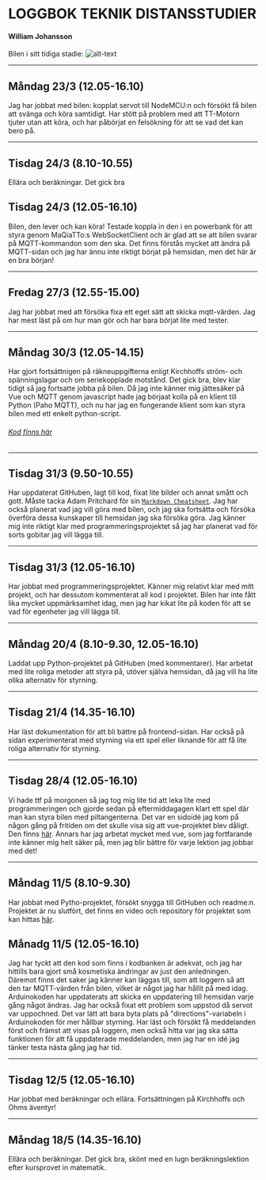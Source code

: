 # LOGGBOK TEKNIK DISTANSSTUDIER
#### William Johansson

Bilen i sitt tidiga stadie: 
![alt-text](https://github.com/abbindustrigymnasium/driverbot-abbwiljoh/blob/master/loggbok-exempel/BilBildCropped.png "Williams Bild")


-------------

## Måndag 23/3 (12.05-16.10)
Jag har jobbat med bilen: kopplat servot till NodeMCU:n och försökt få bilen att svänga och köra samtidigt. 
Har stött på problem med att TT-Motorn tjuter utan att köra, och har påbörjat en felsökning för att se vad det kan bero på. 

-------------

## Tisdag 24/3 (8.10-10.55)
Ellära och beräkningar. Det gick bra

## Tisdag 24/3 (12.05-16.10)
Bilen, den lever och kan köra! Testade koppla in den i en powerbank för att styra genom MaQiaTTo:s WebSocketClient och är glad
att se att bilen svarar på MQTT-kommandon som den ska. Det finns förstås mycket att ändra på MQTT-sidan och jag har ännu inte riktigt börjat på hemsidan, men det här är en bra början!

-------------

## Fredag 27/3 (12.55-15.00)
Jag har jobbat med att försöka fixa ett eget sätt att skicka mqtt-värden. Jag har mest läst på om hur man gör och har bara börjat lite med tester.

-------------

## Måndag 30/3 (12.05-14.15)
Har gjort fortsättnigen på räkneuppgifterna enligt Kirchhoffs ström- och spänningslagar och om seriekopplade motstånd. Det gick bra, blev klar tidigt så jag fortsatte jobba på bilen. Då jag inte känner mig jättesäker på Vue och MQTT genom javascript hade jag börjaat kolla på en klient till Python (Paho MQTT), och nu har jag en fungerande klient som kan styra bilen med ett enkelt python-script.
 
 ###### [Kod finns här](https://github.com/abbindustrigymnasium/driverbot-abbwiljoh/tree/master/loggbok-exempel/python-mqtt-test "Test-kod")

-------------

## Tisdag 31/3 (9.50-10.55)
Har uppdaterat GitHuben, lagt till kod, fixat lite bilder och annat smått och gott. Måste tacka Adam Pritchard för sin [`Markdown Cheatsheet`](https://github.com/adam-p/markdown-here/wiki/Markdown-Cheatsheet#lists "Fusklapp för markdown"). Jag har också planerat vad jag vill göra med bilen, och jag ska fortsätta och försöka överföra dessa kunskaper till hemsidan jag ska försöka göra. Jag känner mig inte riktigt klar med programmeringsprojektet så jag har planerat vad för sorts gobitar jag vill lägga till.

-------------

## Tisdag 31/3 (12.05-16.10)
Har jobbat med programmeringsprojektet. Känner mig relativt klar med mitt projekt, och har dessutom kommenterat all kod i projektet. Bilen har inte fått lika mycket uppmärksamhet idag, men jag har kikat lite på koden för att se vad för egenheter jag vill lägga till.

---

## Måndag 20/4 (8.10-9.30, 12.05-16.10)
Laddat upp Python-projektet på GitHuben (med kommentarer). Har arbetat med lite roliga metoder att styra på, utöver själva hemsidan, då jag vill ha lite olika alternativ för styrning.

---
## Tisdag 21/4 (14.35-16.10)
Har läst dokumentation för att bli bättre på frontend-sidan. Har också på sidan experimenterat med styrning via ett spel eller liknande för att få lite roliga alternativ för styrning.

---

## Tisdag 28/4 (12.05-16.10)
Vi hade ttf på morgonen så jag tog mig lite tid att leka lite med programmeringen och gjorde sedan på eftermiddagagen klart ett spel där man kan styra bilen med piltangenterna. Det var en sidoidé jag kom på någon gång på fritiden om det skulle visa sig att vue-projektet blev dåligt. Den finns [här](https://github.com/abbindustrigymnasium/driverbot-abbwiljoh/tree/master/python-control "pygame-car").
Annars har jag arbetat mycket med vue, som jag fortfarande inte känner mig helt säker på, men jag blir bättre för varje lektion jag jobbar med det!

---

## Måndag 11/5 (8.10-9.30)
Har jobbat med Pytho-projektet, försökt snygga till GitHuben och readme:n. Projektet är nu slutfört, det finns en video och repository för projektet som kan hittas [här](https://github.com/abbindustrigymnasium/programmering-1-miniprojekt-abbwiljoh "programmering-1-miniprojekt-abbwiljoh").

## Månadg 11/5 (12.05-16.10)
Jag har tyckt att den kod som finns i kodbanken är adekvat, och jag har hittills bara gjort små kosmetiska ändringar av just den anledningen. Däremot finns det saker jag känner kan läggas till, som att loggern så att den tar MQTT-värden från bilen, vilket är något jag har hållit på med idag. Arduinokoden har uppdaterats att skicka en uppdatering till hemsidan varje gång något ändras. Jag har också fixat ett problem som uppstod då servot var uppochned. Det var lätt att bara byta plats på "directions"-variabeln i Arduinokoden för mer hållbar styrning. 
Har läst och försökt få meddelanden först och främst att visas på loggern, men också hitta var jag ska sätta funktionen för att få uppdaterade meddelanden, men jag har en idé jag tänker testa nästa gång jag har tid.

---

## Tisdag 12/5 (12.05-16.10)
Har jobbat med beräkningar och ellära. Fortsättningen på Kirchhoffs och Ohms äventyr!

---

## Måndag 18/5 (14.35-16.10)
Ellära och beräkningar. Det gick bra, skönt med en lugn beräkningslektion efter kursprovet in matematik.

